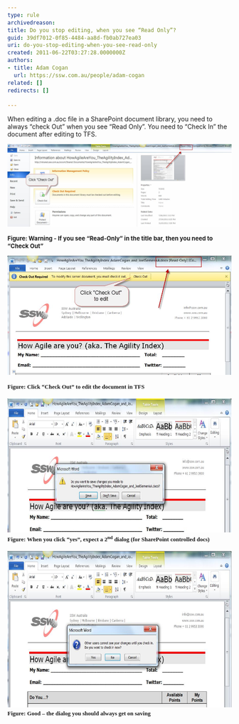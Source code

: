 ```yaml
---
type: rule
archivedreason: 
title: Do you stop editing, when you see “Read Only”?
guid: 39df7012-0f85-4484-aa8d-fb0ab727ea03
uri: do-you-stop-editing-when-you-see-read-only
created: 2011-06-22T03:27:28.0000000Z
authors:
- title: Adam Cogan
  url: https://ssw.com.au/people/adam-cogan
related: []
redirects: []

---
```


When editing a .doc file in a SharePoint document library, you need to always “check Out” when you see “Read Only”. You need to “Check In” the document after editing to TFS.


![](SharepointWord.jpg)

**<font size="2">Figure: Warning - If you see “Read-Only” in the title bar, then you need to “Check Out”</font>**

<!--endintro-->


![](SharepointWord1.jpg) 

<font face="Calibri"><font size="2"><font face="Times New Roman"> <strong>Figure: Click “Check Out” to edit the document in TFS</strong> </font><br>
<br>
<img style="width:650px;height:300px;" alt="Save before closing" src="SharepointWord2.jpg"> <br>
</font><font face="Calibri"><font size="2"><font face="Times New Roman"> <strong>Figure: When you click “yes”, expect a 2<sup>nd</sup> dialog (for SharePoint controlled docs)</strong> </font><br>
<br>
<img style="width:650px;height:350px;" alt="Check - in after saving the changes" src="SharepointWord3.jpg"> <br>
</font></font></font><font size="2" face="Times New Roman"> <strong>Figure: Good – the dialog you should always get on saving</strong> </font>
